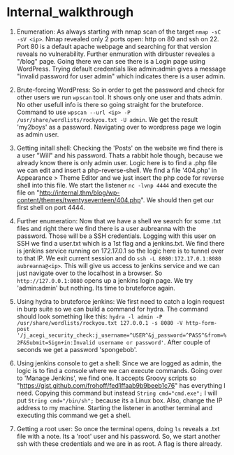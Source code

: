 # Internal_walkthrough

1. Enumeration:
As always starting with nmap scan of the target `nmap -sC -sV <ip>`. Nmap revealed only 2 ports open: http on 80 and ssh on 22.
Port 80 is a default apache webpage and searching for that version reveals no vulnerability. Further enmuration with dirbuster reveales a "/blog" page. Going there we can see there is a Login page using WordPress.
Trying default credentials like admin:admin gives a message "invalid password for user admin" which indicates there is a user admin.

2. Brute-forcing WordPress:
So in order to get the password and check for other users we run `wpscan` tool. It shows only one user and thats admin. No other usefull info is there so going straight for the bruteforce. Command to use `wpscan --url <ip> -P /usr/share/wordlists/rockyou.txt -U admin`. We get the result 'my2boys' as a password. Navigating over to wordpress page we login as admin user.

3. Getting initall shell:
Checking the 'Posts' on the website we find there is a user "Will" and his password. Thats a rabbit hole though, because we already know there is only admin user. Logic here is to find a .php file we can edit and insert a php-reverse-shell.
We find a file '404.php' in Appearance > Theme Editor and we just insert the php code for reverse shell into this file. We start the listener `nc -lvnp 4444` and execute the file on "http://internal.thm/blog/wp-content/themes/twentyseventeen/404.php".
We should then get our first shell on port 4444.

4. Further enumeration:
Now that we have a shell we search for some .txt files and right there we find there is a user aubreanna with the password. Those will be a SSH credentials. Logging with this user on SSH we find a user.txt which is a 1st flag and a jenkins.txt.
We find there is jenkins service running on 172.17.0.1 so the logic here is to tunnel over to that IP. We exit current session and do `ssh -L 8080:172.17.0.1:8080 aubreanna@<ip>`. This will give us access to jenkins service and we can just navigate
over to the localhost in a browser. So `http://127.0.0.1:8080` opens up a jenkins login page. We try 'admin:admin' but nothing. Its time to bruteforce again.

5. Using hydra to bruteforce jenkins:
We first need to catch a login request in burp suite so we can build a command for hydra. The command should look something like this:
`hydra -l admin -P /usr/share/wordlists/rockyou.txt 127.0.0.1 -s 8080 -V http-form-post '/j_acegi_security_check:j_username=^USER^&j_password=^PASS^&from=%2F&Submit=Sign+in:Invalid username or password'`.
After couple of seconds we get a password 'spongebob'.

7. Using jenkins console to get a shell:
Since we are logged as admin, the logic is to find a console where we can execute commands. Going over to 'Manage Jenkins', we find one. It accepts Groovy scripts so "https://gist.github.com/frohoff/fed1ffaab9b9beeb1c76" has everything I need.
Copying this command but instead `String cmd="cmd.exe";` I will put `String cmd="/bin/sh";` because its a Linux box. Also, change the IP address to my machine. Starting the listener in another terminal and executing this command we get a shell.

8. Getting a root user:
So once the terminal opens, doing `ls` reveals a .txt file with a note. Its a 'root' user and his password. So, we  start another ssh with these credentials and we are in as root. A flag is there already.




   
